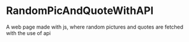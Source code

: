 # RandomPicAndQuoteWithAPI
A web page made with js, where random pictures and quotes are fetched with the use of api
